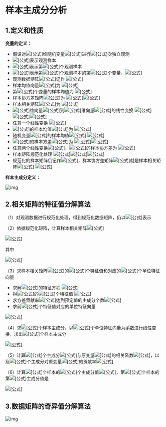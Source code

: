 # 样本主成分分析

## 1.定义和性质

**变量的定义：**

- 假设对![[公式]](https://www.zhihu.com/equation?tex=m)维随机变量![[公式]](https://www.zhihu.com/equation?tex=%5Cboldsymbol%7Bx%7D%3D%5Cleft%28x_%7B1%7D%2C+x_%7B2%7D%2C+%5Ccdots%2C+x_%7Bm%7D%5Cright%29%5E%7B%5Cmathrm%7BT%7D%7D)进行![[公式]](https://www.zhihu.com/equation?tex=n)次独立观测
- ![[公式]](https://www.zhihu.com/equation?tex=%5Cboldsymbol%7Bx%7D_%7B1%7D%2C+%5Cboldsymbol%7Bx%7D_%7B2%7D%2C+%5Ccdots%2C+%5Cboldsymbol%7Bx%7D_%7Bn%7D)表示观测样本
- ![[公式]](https://www.zhihu.com/equation?tex=%5Cboldsymbol%7Bx%7D_%7Bj%7D%3D%5Cleft%28x_%7B1+j%7D%2C+x_%7B2+j%7D%2C+%5Ccdots%2C+x_%7Bm+j%7D%5Cright%29%5E%7B%5Cmathrm%7BT%7D%7D)表示第![[公式]](https://www.zhihu.com/equation?tex=j)个观测样本
- ![[公式]](https://www.zhihu.com/equation?tex=%5Cboldsymbol%7Bx%7D_%7Bij%7D)表示第![[公式]](https://www.zhihu.com/equation?tex=j)个观测样本的第![[公式]](https://www.zhihu.com/equation?tex=i)个变量，![[公式]](https://www.zhihu.com/equation?tex=%7Bj%7D%3D1%2C2%2C+%5Ccdots%2C+%7Bn%7D)
- 观测数据矩阵![[公式]](https://www.zhihu.com/equation?tex=X)记作
  ![[公式]](https://www.zhihu.com/equation?tex=X%3D%5Cleft%5B%5Cbegin%7Barray%7D%7Bllll%7D%7Bx_%7B1%7D%7D+%26+%7Bx_%7B2%7D%7D+%26+%7B%5Ccdots%7D+%26+%7Bx_%7Bn%7D%7D%5Cend%7Barray%7D%5Cright%5D%3D%5Cleft%5B%5Cbegin%7Barray%7D%7Bcccc%7D%7Bx_%7B11%7D%7D+%26+%7Bx_%7B12%7D%7D+%26+%7B%5Ccdots%7D+%26+%7Bx_%7B1+n%7D%7D+%5C%5C+%7Bx_%7B21%7D%7D+%26+%7Bx_%7B22%7D%7D+%26+%7B%5Ccdots%7D+%26+%7Bx_%7B2+n%7D%7D+%5C%5C+%7B%5Cvdots%7D+%26+%7B%5Cvdots%7D+%26+%7B%7D+%26+%7B%5Cvdots%7D+%5C%5C+%7Bx_%7Bm+1%7D%7D+%26+%7Bx_%7Bm+2%7D%7D+%26+%7B%5Ccdots%7D+%26+%7Bx_%7Bm+n%7D%7D%5Cend%7Barray%7D%5Cright%5D+%5C%5C)
- 样本均值向量![[公式]](https://www.zhihu.com/equation?tex=%5Cbar%7Bx%7D)为
  ![[公式]](https://www.zhihu.com/equation?tex=%5Cbar%7Bx%7D%3D%5Cfrac%7B1%7D%7Bn%7D+%5Csum_%7Bj%3D1%7D%5E%7Bn%7D+x_%7Bj%7D+%5C%5C)
- 第![[公式]](https://www.zhihu.com/equation?tex=i)个变量的样本均值为
  ![[公式]](https://www.zhihu.com/equation?tex=%5Cbar%7Bx%7D_%7Bi%7D%3D%5Cfrac%7B1%7D%7Bn%7D+%5Csum_%7Bk%3D1%7D%5E%7Bn%7D+x_%7Bi+k%7D+%5C%5C)
- 样本协方差矩阵![[公式]](https://www.zhihu.com/equation?tex=S)为
  ![[公式]](https://www.zhihu.com/equation?tex=S%3D%5Cleft%5Bs_%7Bi+j%7D%5Cright%5D_%7Bm+%5Ctimes+m%7D+%5C%5C)![[公式]](https://www.zhihu.com/equation?tex=s_%7Bi+j%7D%3D%5Cfrac%7B1%7D%7Bn-1%7D+%5Csum_%7Bk%3D1%7D%5E%7Bn%7D%5Cleft%28x_%7Bi+k%7D-%5Cbar%7Bx%7D_%7Bi%7D%5Cright%29%5Cleft%28x_%7Bj+k%7D-%5Cbar%7Bx%7D_%7Bj%7D%5Cright%29%2C+%5Cquad+i%2C+j%3D1%2C2%2C+%5Ccdots%2C+m+%5C%5C)
- 样本相关矩阵![[公式]](https://www.zhihu.com/equation?tex=R)为
  ![[公式]](https://www.zhihu.com/equation?tex=R%3D%5Cleft%5Br_%7Bi+j%7D%5Cright%5D_%7Bm+%5Ctimes+m%7D%2C+%5Cquad+r_%7Bi+j%7D%3D%5Cfrac%7Bs_%7Bi+j%7D%7D%7B%5Csqrt%7Bs_%7Bi+i%7D+s_%7Bj+j%7D%7D%7D%2C+%5Cquad+i%2C+j%3D1%2C2%2C+%5Ccdots%2C+m+%5C%5C)
- ![[公式]](https://www.zhihu.com/equation?tex=m)维向量![[公式]](https://www.zhihu.com/equation?tex=%5Cboldsymbol%7Bx%7D%3D%5Cleft%28x_%7B1%7D%2C+x_%7B2%7D%2C+%5Ccdots%2C+x_%7Bm%7D%5Cright%29%5E%7B%5Cmathrm%7BT%7D%7D)到![[公式]](https://www.zhihu.com/equation?tex=m)维向量![[公式]](https://www.zhihu.com/equation?tex=%5Cboldsymbol%7By%7D%3D%5Cleft%28y_%7B1%7D%2C+y_%7B2%7D%2C+%5Ccdots%2C+y_%7Bm%7D%5Cright%29%5E%7B%5Cmathrm%7BT%7D%7D)的线性变换
  ![[公式]](https://www.zhihu.com/equation?tex=%5Cboldsymbol%7By%7D%3DA%5E%7B%5Cmathrm%7BT%7D%7D+%5Cboldsymbol%7Bx%7D+%5C%5C)
  ![[公式]](https://www.zhihu.com/equation?tex=A%3D%5Cleft%5B%5Cbegin%7Barray%7D%7Blll%7D%7Ba_%7B1%7D%7D+%26+%7Ba_%7B2%7D%7D+%26+%7B%5Ccdots%7D+%26+%7Ba_%7Bm%7D%7D%5Cend%7Barray%7D%5Cright%5D%3D%5Cleft%5B%5Cbegin%7Barray%7D%7Bcccc%7D%7Ba_%7B11%7D%7D+%26+%7Ba_%7B12%7D%7D+%26+%7B%5Ccdots%7D+%26+%7Ba_%7B1+m%7D%7D+%5C%5C+%7Ba_%7B21%7D%7D+%26+%7Ba_%7B22%7D%7D+%26+%7B%5Ccdots%7D+%26+%7Ba_%7B2+m%7D%7D+%5C%5C+%7B%5Cvdots%7D+%26+%7B%5Cvdots%7D+%26+%7B%7D+%26+%7B%5Cvdots%7D+%5C%5C+%7Ba_%7Bm+1%7D%7D+%26+%7Ba_%7Bm+2%7D%7D+%26+%7B%5Ccdots%7D+%26+%7Ba_%7Bm+m%7D%7D%5Cend%7Barray%7D%5Cright%5D+%5C%5C)![[公式]](https://www.zhihu.com/equation?tex=a_%7Bi%7D%3D%5Cleft%28a_%7B1+i%7D%2C+a_%7B2+i%7D%2C+%5Ccdots%2C+a_%7Bm+i%7D%5Cright%29%5E%7B%5Cmathrm%7BT%7D%7D%2C+%5Cquad+i%3D1%2C2%2C+%5Ccdots%2C+m+%5C%5C)
- 任意一个线性变换
  ![[公式]](https://www.zhihu.com/equation?tex=%5Cboldsymbol%7By%7D_%7Bi%7D%3Da_%7Bi%7D%5E%7B%5Cmathrm%7BT%7D%7D+%5Cboldsymbol%7Bx%7D%3Da_%7B1+i%7D+%5Cboldsymbol%7Bx%7D_%7B1%7D%2Ba_%7B2+i%7D+%5Cboldsymbol%7Bx%7D_%7B2%7D%2B%5Ccdots%2Ba_%7Bm+i%7D+%5Cboldsymbol%7Bx%7D_%7Bm%7D%2C+%5Cquad+i%3D1%2C2%2C+%5Ccdots%2C+m+%5C%5C)
- ![[公式]](https://www.zhihu.com/equation?tex=y_i)的样本均值![[公式]](https://www.zhihu.com/equation?tex=%5Cbar%7By%7D_i)为
  ![[公式]](https://www.zhihu.com/equation?tex=%5Cbar%7By%7D_%7Bi%7D%3D%5Cfrac%7B1%7D%7Bn%7D+%5Csum_%7Bj%3D1%7D%5E%7Bn%7D+a_%7Bi%7D%5E%7B%5Cmathrm%7BT%7D%7D+%5Cboldsymbol%7Bx%7D_%7Bj%7D%3Da_%7Bi%7D%5E%7B%5Cmathrm%7BT%7D%7D+%5Coverline%7B%5Cboldsymbol%7Bx%7D%7D+%5C%5C)
- 随机变量![[公式]](https://www.zhihu.com/equation?tex=%5Cboldsymbol%7Bx%7D)的样本均值![[公式]](https://www.zhihu.com/equation?tex=%5Cbar%7Bx%7D)
  ![[公式]](https://www.zhihu.com/equation?tex=%5Coverline%7B%5Cboldsymbol%7Bx%7D%7D%3D%5Cfrac%7B1%7D%7Bn%7D+%5Csum_%7Bj%3D1%7D%5E%7Bn%7D+%5Cboldsymbol%7Bx%7D_%7Bj%7D+%5C%5C)
- ![[公式]](https://www.zhihu.com/equation?tex=y_i)的样本方差![[公式]](https://www.zhihu.com/equation?tex=%5Coperatorname%7Bvar%7D%5Cleft%28y_%7Bi%7D%5Cright%29)为
  ![[公式]](https://www.zhihu.com/equation?tex=%5Coperatorname%7Bvar%7D%5Cleft%28y_%7Bi%7D%5Cright%29%3D%5Cfrac%7B1%7D%7Bn-1%7D+%5Csum_%7Bj%3D1%7D%5E%7Bn%7D%5Cleft%28a_%7Bi%7D%5E%7B%5Cmathrm%7BT%7D%7D+%5Cboldsymbol%7Bx%7D_%7Bj%7D-a_%7Bi%7D%5E%7B%5Cmathrm%7BT%7D%7D+%5Coverline%7B%5Cboldsymbol%7Bx%7D%7D%5Cright%29%5E%7B2%7D+%5C%5C)![[公式]](https://www.zhihu.com/equation?tex=%3Da_%7Bi%7D%5E%7B%5Cmathrm%7BT%7D%7D%5Cleft%5B%5Cfrac%7B1%7D%7Bn-1%7D+%5Csum_%7Bj%3D1%7D%5E%7Bn%7D%5Cleft%28%5Cboldsymbol%7Bx%7D_%7Bj%7D-%5Coverline%7B%5Cboldsymbol%7Bx%7D%7D%5Cright%29%5Cleft%28%5Cboldsymbol%7Bx%7D_%7Bj%7D-%5Coverline%7B%5Cboldsymbol%7Bx%7D%7D%5Cright%29%5E%7B%5Cmathrm%7BT%7D%7D%5Cright%5D+a_%7Bi%7D%3Da_%7Bi%7D%5E%7B%5Cmathrm%7BT%7D%7D+S+a_%7Bi%7D+%5C%5C)
- 任意两个线性变换![[公式]](https://www.zhihu.com/equation?tex=y_%7Bi%7D%3D%5Calpha_%7Bi%7D%5E%7B%5Cmathrm%7BT%7D%7D+%5Cboldsymbol%7Bx%7D%2C+y_%7Bk%7D%3D%5Calpha_%7Bk%7D%5E%7B%5Cmathrm%7BT%7D%7D+%5Cboldsymbol%7Bx%7D)，![[公式]](https://www.zhihu.com/equation?tex=y_i%2Cy_k)的样本协方差为
  ![[公式]](https://www.zhihu.com/equation?tex=%5Coperatorname%7Bcov%7D%5Cleft%28y_%7Bi%7D%2C+y_%7Bk%7D%5Cright%29%3Da_%7Bi%7D%5E%7B%5Cmathrm%7BT%7D%7D+S+a_%7Bk%7D+%5C%5C)
- 样本矩阵规范化处理
  ![[公式]](https://www.zhihu.com/equation?tex=x_%7Bi+j%7D%5E%7B%2A%7D%3D%5Cfrac%7Bx_%7Bi+j%7D-%5Cbar%7Bx%7D_%7Bi%7D%7D%7B%5Csqrt%7Bs_%7Bi+i%7D%7D%7D%2C+%5Cquad+i%3D1%2C2%2C+%5Ccdots%2C+m+%3B+%5Cquad+j%3D1%2C2%2C+%5Ccdots%2C+n+%5C%5C)![[公式]](https://www.zhihu.com/equation?tex=%5Cbar%7Bx%7D_%7Bi%7D%3D%5Cfrac%7B1%7D%7Bn%7D+%5Csum_%7Bj%3D1%7D%5E%7Bn%7D+x_%7Bi+j%7D%2C+%5Cquad+i%3D1%2C2%2C+%5Ccdots%2C+m+%5C%5C)![[公式]](https://www.zhihu.com/equation?tex=s_%7Bi+i%7D%3D%5Cfrac%7B1%7D%7Bn-1%7D+%5Csum_%7Bj%3D1%7D%5E%7Bn%7D%5Cleft%28x_%7Bi+j%7D-%5Cbar%7Bx%7D_%7Bi%7D%5Cright%29%5E%7B2%7D%2C+%5Cquad+i%3D1%2C2%2C+%5Ccdots%2C+m+%5C%5C)
- 规范化的样本矩阵仍记作![[公式]](https://www.zhihu.com/equation?tex=X)，样本协方差矩阵![[公式]](https://www.zhihu.com/equation?tex=S)就是样本相关矩阵![[公式]](https://www.zhihu.com/equation?tex=R)
  ![[公式]](https://www.zhihu.com/equation?tex=R%3D%5Cfrac%7B1%7D%7Bn-1%7D+X+X%5E%7B%5Cmathrm%7BT%7D%7D+%5C%5C)

**样本主成分定义：**

![img](https://pic3.zhimg.com/80/v2-c6f58d6f35980f43e61443837e9c8a5e_720w.jpg)

## 2.相关矩阵的特征值分解算法

（1）对观测数据进行规范化处理，得到规范化数据矩阵，仍以![[公式]](https://www.zhihu.com/equation?tex=X)表示

（2）依据规范化矩阵，计算样本相关矩阵![[公式]](https://www.zhihu.com/equation?tex=R)

![[公式]](https://www.zhihu.com/equation?tex=R%3D%5Cleft%5Br_%7Bi+j%7D%5Cright%5D_%7Bm+%5Ctimes+m%7D%3D%5Cfrac%7B1%7D%7Bn-1%7D+X+X%5E%7B%5Cmathrm%7BT%7D%7D+%5C%5C)

其中

![[公式]](https://www.zhihu.com/equation?tex=r_%7Bi+j%7D%3D%5Cfrac%7B1%7D%7Bn-1%7D+%5Csum_%7Bl%3D1%7D%5E%7Bn%7D+x_%7Bi+l%7D+x_%7Bl+j%7D%2C+%5Cquad+i%2C+j%3D1%2C2%2C+%5Ccdots%2C+m+%5C%5C)

（3）求样本相关矩阵![[公式]](https://www.zhihu.com/equation?tex=R)的![[公式]](https://www.zhihu.com/equation?tex=k)个特征值和对应的![[公式]](https://www.zhihu.com/equation?tex=k)个单位特征向量

- 求解![[公式]](https://www.zhihu.com/equation?tex=R)的特征方程
  ![[公式]](https://www.zhihu.com/equation?tex=%7CR-%5Clambda+I%7C%3D0+%5C%5C)
- 得![[公式]](https://www.zhihu.com/equation?tex=R)的![[公式]](https://www.zhihu.com/equation?tex=m)个特征值
  ![[公式]](https://www.zhihu.com/equation?tex=%5Clambda_%7B1%7D+%5Cgeqslant+%5Clambda_%7B2%7D+%5Cgeqslant+%5Ccdots+%5Cgeqslant+%5Clambda_%7Bm%7D+%5C%5C)
- 求方差贡献率![[公式]](https://www.zhihu.com/equation?tex=%5Csum_%7Bi%3D1%7D%5E%7Bk%7D+%5Ceta_%7Bi%7D)达到预定值的主成分个数![[公式]](https://www.zhihu.com/equation?tex=k)
- 求前![[公式]](https://www.zhihu.com/equation?tex=k)个特征值对应的单位特征向量

![[公式]](https://www.zhihu.com/equation?tex=a_%7Bi%7D%3D%5Cleft%28a_%7B1+i%7D%2C+a_%7B2+i%7D%2C+%5Ccdots%2C+a_%7Bm+i%7D%5Cright%29%5E%7B%5Cmathrm%7BT%7D%7D%2C+%5Cquad+i%3D1%2C2%2C+%5Ccdots%2C+k+%5C%5C)

（4）求![[公式]](https://www.zhihu.com/equation?tex=k)个样本主成分，以![[公式]](https://www.zhihu.com/equation?tex=k)个单位特征向量为系数进行线性变换，求出![[公式]](https://www.zhihu.com/equation?tex=k)个样本主成分

![[公式]](https://www.zhihu.com/equation?tex=y_%7Bi%7D%3Da_%7Bi%7D%5E%7B%5Cmathrm%7BT%7D%7D+%5Cboldsymbol%7Bx%7D%2C+%5Cquad+i%3D1%2C2%2C+%5Ccdots%2C+k+%5C%5C)

（5）计算![[公式]](https://www.zhihu.com/equation?tex=k)个主成分![[公式]](https://www.zhihu.com/equation?tex=y_j)与原变量![[公式]](https://www.zhihu.com/equation?tex=x_i)的相关系数![[公式]](https://www.zhihu.com/equation?tex=%5Crho%5Cleft%28x_%7Bi%7D%2C+y_%7Bj%7D%5Cright%29)，以及![[公式]](https://www.zhihu.com/equation?tex=k)个主成分对原变量![[公式]](https://www.zhihu.com/equation?tex=x_i)的贡献率![[公式]](https://www.zhihu.com/equation?tex=v_i)

（6）计算![[公式]](https://www.zhihu.com/equation?tex=n)个样本的![[公式]](https://www.zhihu.com/equation?tex=k)个主成分值![[公式]](https://www.zhihu.com/equation?tex=%5Crho%5Cleft%28x_%7Bi%7D%2C+y_%7Bj%7D%5Cright%29)，第![[公式]](https://www.zhihu.com/equation?tex=j)个样本的第![[公式]](https://www.zhihu.com/equation?tex=i)主成分值是

![[公式]](https://www.zhihu.com/equation?tex=%5Cbegin%7Barray%7D%7Bc%7D%7By_%7Bi+j%7D%3D%5Cleft%28a_%7B1+i%7D%2C+a_%7B2+i%7D%2C+%5Ccdots%2C+a_%7Bm+i%7D%5Cright%29%5Cleft%28x_%7B1+j%7D%2C+x_%7B2+j%7D%2C+%5Ccdots%2C+x_%7Bm+j%7D%5Cright%29%5E%7B%5Cmathrm%7BT%7D%7D%3D%5Csum_%7Bl%3D1%7D%5E%7Bm%7D+a_%7Bl+i%7D+x_%7Bl+j%7D%7D+%5C%5C+%7Bi%3D1%2C2%2C+%5Ccdots%2C+m%2C+%5Cquad+j%3D1%2C2%2C+%5Ccdots%2C+n%7D%5Cend%7Barray%7D+%5C%5C)

## 3.数据矩阵的奇异值分解算法

![img](https://pic4.zhimg.com/80/v2-a1b8ad8107e89f7ad6352f8b0a9aad13_720w.jpg)